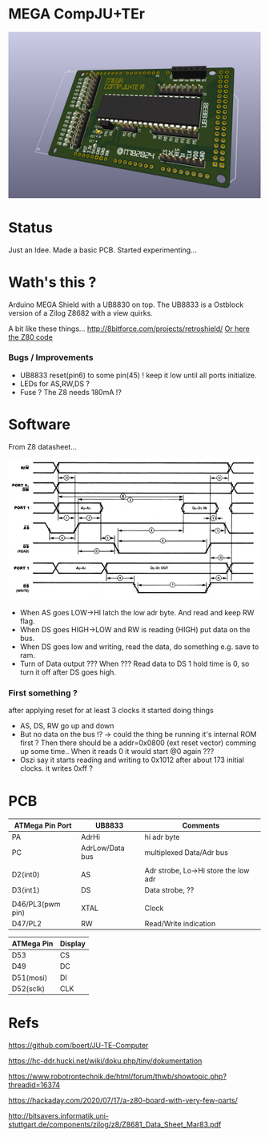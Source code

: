 # MEGA CompJU+TEr

![bild](./images/Aduino-JU+TE-R.png)

# Status

Just an Idee. Made a basic PCB. Started experimenting...

# Wath's this ?

Arduino MEGA Shield with a UB8830 on top. The UB8833 is a Ostblock version of a Zilog Z8682 with a view quirks.

A bit like these things... http://8bitforce.com/projects/retroshield/ [Or here the Z80 code](https://gitlab.com/8bitforce/retroshield-arduino/-/blob/master/kz80/kz80_test/kz80_test.ino?ref_type=heads)

### Bugs / Improvements

* UB8833 reset(pin6) to some pin(45) ! keep it low until all ports initialize.
* LEDs for AS,RW,DS ?
* Fuse ? The Z8 needs 180mA !?

# Software

From Z8 datasheet...

![bustiming](./images/bus-timing.png)

* When AS goes LOW->HI latch the low adr byte. And read and keep RW flag.
* When DS goes HIGH->LOW and RW is reading (HIGH) put data on the bus. 
* When DS goes low and writing, read the data, do something e.g. save to ram.
* Turn of Data output ??? When ??? Read data to DS 1 hold time is 0, so turn it off after DS goes high.

### First something ?

after applying reset for at least 3 clocks it started doing things
* AS, DS, RW go up and down
* But no data on the bus !? -> could the thing be running it's internal ROM first ? Then there should be a addr=0x0800 (ext reset vector) comming up some time.. When it reads 0 it would start @0 again ???
* Oszi say it starts reading and writing to 0x1012 after about 173 initial clocks. it writes 0xff ?

# PCB

| ATMega Pin Port | UB8833 | Comments |
|---|---|---|
| PA | AdrHi | hi adr byte |
| PC | AdrLow/Data bus | multiplexed Data/Adr bus |
| | | |
| D2(int0) | AS | Adr strobe, Lo->Hi store the low adr |
| D3(int1) | DS | Data strobe, ?? |
| | | |
| D46/PL3(pwm pin) | XTAL | Clock |
| D47/PL2 | RW | Read/Write indication |

| ATMega Pin | Display |
|---|---|
| D53 | CS |
| D49 | DC |
| D51(mosi) | DI |
| D52(sclk) | CLK |

# Refs

https://github.com/boert/JU-TE-Computer

https://hc-ddr.hucki.net/wiki/doku.php/tiny/dokumentation 

https://www.robotrontechnik.de/html/forum/thwb/showtopic.php?threadid=16374

https://hackaday.com/2020/07/17/a-z80-board-with-very-few-parts/

http://bitsavers.informatik.uni-stuttgart.de/components/zilog/z8/Z8681_Data_Sheet_Mar83.pdf
